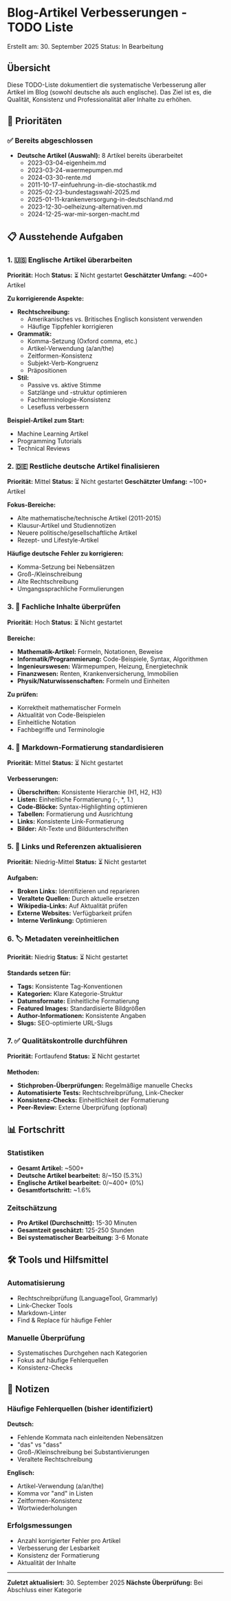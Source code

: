 # Blog-Artikel Verbesserungen - TODO Liste

Erstellt am: 30. September 2025
Status: In Bearbeitung

## Übersicht

Diese TODO-Liste dokumentiert die systematische Verbesserung aller Artikel im Blog (sowohl deutsche als auch englische). Das Ziel ist es, die Qualität, Konsistenz und Professionalität aller Inhalte zu erhöhen.

## 🎯 Prioritäten

### ✅ Bereits abgeschlossen
- **Deutsche Artikel (Auswahl):** 8 Artikel bereits überarbeitet
  - 2023-03-04-eigenheim.md
  - 2023-03-24-waermepumpen.md
  - 2024-03-30-rente.md
  - 2011-10-17-einfuehrung-in-die-stochastik.md
  - 2025-02-23-bundestagswahl-2025.md
  - 2025-01-11-krankenversorgung-in-deutschland.md
  - 2023-12-30-oelheizung-alternativen.md
  - 2024-12-25-war-mir-sorgen-macht.md

## 📋 Ausstehende Aufgaben

### 1. 🇺🇸 Englische Artikel überarbeiten
**Priorität:** Hoch
**Status:** ⏳ Nicht gestartet
**Geschätzter Umfang:** ~400+ Artikel

**Zu korrigierende Aspekte:**
- **Rechtschreibung:**
  - Amerikanisches vs. Britisches Englisch konsistent verwenden
  - Häufige Tippfehler korrigieren
- **Grammatik:**
  - Komma-Setzung (Oxford comma, etc.)
  - Artikel-Verwendung (a/an/the)
  - Zeitformen-Konsistenz
  - Subjekt-Verb-Kongruenz
  - Präpositionen
- **Stil:**
  - Passive vs. aktive Stimme
  - Satzlänge und -struktur optimieren
  - Fachterminologie-Konsistenz
  - Lesefluss verbessern

**Beispiel-Artikel zum Start:**
- Machine Learning Artikel
- Programming Tutorials
- Technical Reviews

### 2. 🇩🇪 Restliche deutsche Artikel finalisieren
**Priorität:** Mittel
**Status:** ⏳ Nicht gestartet
**Geschätzter Umfang:** ~100+ Artikel

**Fokus-Bereiche:**
- Alte mathematische/technische Artikel (2011-2015)
- Klausur-Artikel und Studiennotizen
- Neuere politische/gesellschaftliche Artikel
- Rezept- und Lifestyle-Artikel

**Häufige deutsche Fehler zu korrigieren:**
- Komma-Setzung bei Nebensätzen
- Groß-/Kleinschreibung
- Alte Rechtschreibung
- Umgangssprachliche Formulierungen

### 3. 🔬 Fachliche Inhalte überprüfen
**Priorität:** Hoch
**Status:** ⏳ Nicht gestartet

**Bereiche:**
- **Mathematik-Artikel:** Formeln, Notationen, Beweise
- **Informatik/Programmierung:** Code-Beispiele, Syntax, Algorithmen
- **Ingenieurswesen:** Wärmepumpen, Heizung, Energietechnik
- **Finanzwesen:** Renten, Krankenversicherung, Immobilien
- **Physik/Naturwissenschaften:** Formeln und Einheiten

**Zu prüfen:**
- Korrektheit mathematischer Formeln
- Aktualität von Code-Beispielen
- Einheitliche Notation
- Fachbegriffe und Terminologie

### 4. 📝 Markdown-Formatierung standardisieren
**Priorität:** Mittel
**Status:** ⏳ Nicht gestartet

**Verbesserungen:**
- **Überschriften:** Konsistente Hierarchie (H1, H2, H3)
- **Listen:** Einheitliche Formatierung (-, *, 1.)
- **Code-Blöcke:** Syntax-Highlighting optimieren
- **Tabellen:** Formatierung und Ausrichtung
- **Links:** Konsistente Link-Formatierung
- **Bilder:** Alt-Texte und Bildunterschriften

### 5. 🔗 Links und Referenzen aktualisieren
**Priorität:** Niedrig-Mittel
**Status:** ⏳ Nicht gestartet

**Aufgaben:**
- **Broken Links:** Identifizieren und reparieren
- **Veraltete Quellen:** Durch aktuelle ersetzen
- **Wikipedia-Links:** Auf Aktualität prüfen
- **Externe Websites:** Verfügbarkeit prüfen
- **Interne Verlinkung:** Optimieren

### 6. 🏷️ Metadaten vereinheitlichen
**Priorität:** Niedrig
**Status:** ⏳ Nicht gestartet

**Standards setzen für:**
- **Tags:** Konsistente Tag-Konventionen
- **Kategorien:** Klare Kategorie-Struktur
- **Datumsformate:** Einheitliche Formatierung
- **Featured Images:** Standardisierte Bildgrößen
- **Author-Informationen:** Konsistente Angaben
- **Slugs:** SEO-optimierte URL-Slugs

### 7. ✅ Qualitätskontrolle durchführen
**Priorität:** Fortlaufend
**Status:** ⏳ Nicht gestartet

**Methoden:**
- **Stichproben-Überprüfungen:** Regelmäßige manuelle Checks
- **Automatisierte Tests:** Rechtschreibprüfung, Link-Checker
- **Konsistenz-Checks:** Einheitlichkeit der Formatierung
- **Peer-Review:** Externe Überprüfung (optional)

## 📊 Fortschritt

### Statistiken
- **Gesamt Artikel:** ~500+
- **Deutsche Artikel bearbeitet:** 8/~150 (5.3%)
- **Englische Artikel bearbeitet:** 0/~400+ (0%)
- **Gesamtfortschritt:** ~1.6%

### Zeitschätzung
- **Pro Artikel (Durchschnitt):** 15-30 Minuten
- **Gesamtzeit geschätzt:** 125-250 Stunden
- **Bei systematischer Bearbeitung:** 3-6 Monate

## 🛠️ Tools und Hilfsmittel

### Automatisierung
- Rechtschreibprüfung (LanguageTool, Grammarly)
- Link-Checker Tools
- Markdown-Linter
- Find & Replace für häufige Fehler

### Manuelle Überprüfung
- Systematisches Durchgehen nach Kategorien
- Fokus auf häufige Fehlerquellen
- Konsistenz-Checks

## 📝 Notizen

### Häufige Fehlerquellen (bisher identifiziert)
**Deutsch:**
- Fehlende Kommata nach einleitenden Nebensätzen
- "das" vs "dass"
- Groß-/Kleinschreibung bei Substantivierungen
- Veraltete Rechtschreibung

**Englisch:**
- Artikel-Verwendung (a/an/the)
- Komma vor "and" in Listen
- Zeitformen-Konsistenz
- Wortwiederholungen

### Erfolgsmessungen
- Anzahl korrigierter Fehler pro Artikel
- Verbesserung der Lesbarkeit
- Konsistenz der Formatierung
- Aktualität der Inhalte

---

**Zuletzt aktualisiert:** 30. September 2025
**Nächste Überprüfung:** Bei Abschluss einer Kategorie
